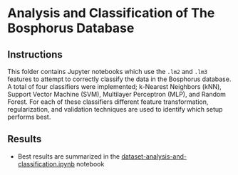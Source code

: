 # Analysis and Classification of The Bosphorus Database

## Instructions
This folder contains Jupyter notebooks which use the ``.lm2`` and ``.lm3`` features to attempt to correctly classify the data in the Bosphorus database. A total of four classifiers were implemented; k-Nearest Neighbors (kNN), Support Vector Machine (SVM), Multilayer Perceptron (MLP), and Random Forest. For each of these classifiers different feature transformation, regularization, and validation techniques are used to identify which setup performs best.

## Results
  - Best results are summarized in the [dataset-analysis-and-classification.ipynb](dataset-analysis-and-classification.ipynb) notebook
